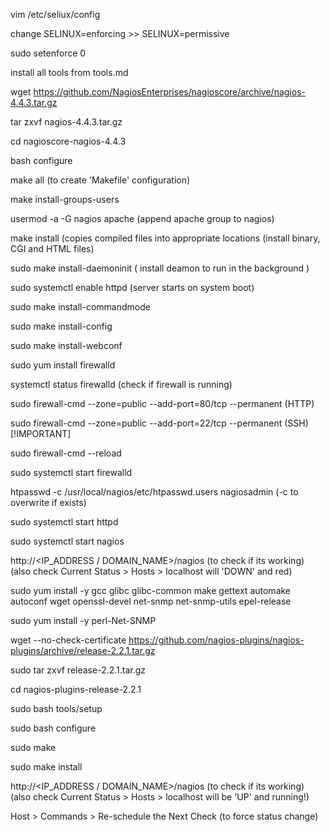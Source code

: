 <!-- Installation -->

vim /etc/seliux/config <!-- linux security -->

change SELINUX=enforcing >> SELINUX=permissive <!-- security module would notify instead of block actions -->

sudo setenforce 0 <!-- to temporary disable SELINUX -->

install all tools from tools.md

wget https://github.com/NagiosEnterprises/nagioscore/archive/nagios-4.4.3.tar.gz

tar zxvf nagios-4.4.3.tar.gz

cd nagioscore-nagios-4.4.3

bash configure

make all (to create 'Makefile' configuration)

<!-- Create nagios user -->

make install-groups-users

usermod -a -G nagios apache (append apache group to nagios)

make install (copies compiled files into appropriate locations (install binary, CGI and HTML files)

<!-- server setup -->

sudo make install-daemoninit ( install deamon to run in the background )

sudo systemctl enable httpd (server starts on system boot)

<!-- install command mode, config files, Apache config -->

sudo make install-commandmode

sudo make install-config

sudo make install-webconf

<!-- configure firewall + open port 80 -->

sudo yum install firewalld

systemctl status firewalld (check if firewall is running)

sudo firewall-cmd --zone=public --add-port=80/tcp --permanent (HTTP)

sudo firewall-cmd --zone=public --add-port=22/tcp --permanent (SSH) [!IMPORTANT]

sudo firewall-cmd --reload

sudo systemctl start firewalld

<!-- create nagiosadmin user account -->

htpasswd -c /usr/local/nagios/etc/htpasswd.users nagiosadmin (-c to overwrite if exists)

<!-- start Apache server and test nagios -->

sudo systemctl start httpd

sudo systemctl start nagios

http://<IP_ADDRESS / DOMAIN_NAME>/nagios (to check if its working) (also check Current Status > Hosts > localhost will 'DOWN' and red)

<!-- install nagios plugins -->

<!-- dependancies for nagios plugins-->

sudo yum install -y gcc glibc glibc-common make gettext automake autoconf wget openssl-devel net-snmp net-snmp-utils epel-release

sudo yum install -y perl-Net-SNMP

<!------------------------------------->

wget --no-check-certificate https://github.com/nagios-plugins/nagios-plugins/archive/release-2.2.1.tar.gz

sudo tar zxvf release-2.2.1.tar.gz

<!-- Install Nagios Core from Source -->

cd nagios-plugins-release-2.2.1

sudo bash tools/setup

sudo bash configure

sudo make

sudo make install

<!-- final test -->

http://<IP_ADDRESS / DOMAIN_NAME>/nagios (to check if its working) (also check Current Status > Hosts > localhost will be 'UP' and running!)

Host > Commands > Re-schedule the Next Check (to force status change)
